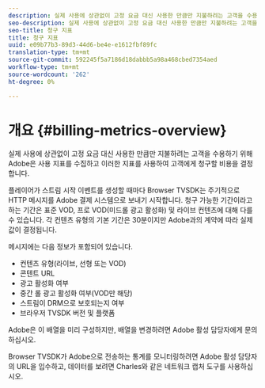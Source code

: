 ```yaml
---
description: 실제 사용에 상관없이 고정 요금 대신 사용한 만큼만 지불하려는 고객을 수용하기 위해 Adobe은 사용 지표를 수집하고 이러한 지표를 사용하여 고객에게 청구할 비용을 결정합니다.
seo-description: 실제 사용에 상관없이 고정 요금 대신 사용한 만큼만 지불하려는 고객을 수용하기 위해 Adobe은 사용 지표를 수집하고 이러한 지표를 사용하여 고객에게 청구할 비용을 결정합니다.
seo-title: 청구 지표
title: 청구 지표
uuid: e09b77b3-89d3-44d6-be4e-e1612fbf89fc
translation-type: tm+mt
source-git-commit: 592245f5a7186d18dabbb5a98a468cbed7354aed
workflow-type: tm+mt
source-wordcount: '262'
ht-degree: 0%

---
```



# 개요 {#billing-metrics-overview}

실제 사용에 상관없이 고정 요금 대신 사용한 만큼만 지불하려는 고객을 수용하기 위해 Adobe은 사용 지표를 수집하고 이러한 지표를 사용하여 고객에게 청구할 비용을 결정합니다.

플레이어가 스트림 시작 이벤트를 생성할 때마다 Browser TVSDK는 주기적으로 HTTP 메시지를 Adobe 결제 시스템으로 보내기 시작합니다. 청구 가능한 기간이라고 하는 기간은 표준 VOD, 프로 VOD(미드롤 광고 활성화) 및 라이브 컨텐츠에 대해 다를 수 있습니다. 각 컨텐츠 유형의 기본 기간은 30분이지만 Adobe과의 계약에 따라 실제 값이 결정됩니다.

메시지에는 다음 정보가 포함되어 있습니다.

* 컨텐츠 유형(라이브, 선형 또는 VOD)
* 콘텐트 URL
* 광고 활성화 여부
* 중간 롤 광고 활성화 여부(VOD만 해당)
* 스트림이 DRM으로 보호되는지 여부
* 브라우저 TVSDK 버전 및 플랫폼

Adobe은 이 배열을 미리 구성하지만, 배열을 변경하려면 Adobe 활성 담당자에게 문의하십시오.

Browser TVSDK가 Adobe으로 전송하는 통계를 모니터링하려면 Adobe 활성 담당자의 URL을 입수하고, 데이터를 보려면 Charles와 같은 네트워크 캡처 도구를 사용하십시오.
